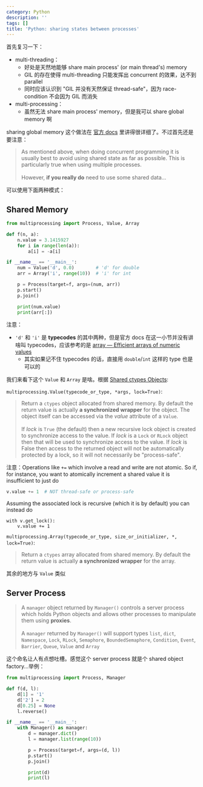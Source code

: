 ```yaml
---
category: Python
description: ''
tags: []
title: 'Python: sharing states between processes'
---
```


首先复习一下：

- multi-threading：
    - 好处是天然地能够 share main process' (or main thread's) memory
    - GIL 的存在使得 multi-threading 只能发挥出 concurrent 的效果，达不到 parallel
    - 同时应该认识到 "GIL 并没有天然保证 thread-safe"，因为 race-condition 不会因为 GIL 而消失
- multi-processing：
    - 虽然无法 share main process' memory，但是我可以 share global memory 啊

sharing global memory 这个做法在 [官方 docs](https://docs.python.org/3/library/multiprocessing.html#sharing-state-between-processes) 里讲得很详细了。不过首先还是要注意：

> As mentioned above, when doing concurrent programming it is usually best to avoid using shared state as far as possible. This is particularly true when using multiple processes.  
> <br/>
> However, **if you really do** need to use some shared data...

可以使用下面两种模式：

## Shared Memory

```python
from multiprocessing import Process, Value, Array

def f(n, a):
    n.value = 3.1415927
    for i in range(len(a)):
        a[i] = -a[i]

if __name__ == '__main__':
    num = Value('d', 0.0)        # 'd' for double
    arr = Array('i', range(10))  # 'i' for int

    p = Process(target=f, args=(num, arr))
    p.start()
    p.join()

    print(num.value)
    print(arr[:])
```

注意：

- `'d'` 和 `'i'` 是 **typecodes** 的其中两种，但是官方 docs 在这一小节并没有讲啥叫 typecodes，应该参考的是 [array — Efficient arrays of numeric values](https://docs.python.org/3/library/array.html)
    - 其实如果记不住 typecodes 的话，直接用 `double`/`int` 这样的 type 也是可以的

我们来看下这个 `Value` 和 `Array` 是啥。根据 [Shared ctypes Objects](https://docs.python.org/3/library/multiprocessing.html#shared-ctypes-objects):

`multiprocessing.Value(typecode_or_type, *args, lock=True)`:

> Return a `ctypes` object allocated from shared memory. By default the return value is actually **a synchronized wrapper** for the object. The object itself can be accessed via the _value_ attribute of a `Value`.  
> <br/>
> If _lock_ is `True` (the default) then a new recursive lock object is created to synchronize access to the value. If _lock_ is a `Lock` or `RLock` object then that will be used to synchronize access to the value. If _lock_ is False then access to the returned object will not be automatically protected by a lock, so it will not necessarily be "process-safe".

注意：Operations like `+=` which involve a read and write are not atomic. So if, for instance, you want to atomically increment a shared value it is insufficient to just do

```python
v.value += 1  # NOT thread-safe or process-safe
```

Assuming the associated lock is recursive (which it is by default) you can instead do

```
with v.get_lock():
    v.value += 1
```

`multiprocessing.Array(typecode_or_type, size_or_initializer, *, lock=True)`:

> Return a `ctypes` array allocated from shared memory. By default the return value is actually **a synchronized wrapper** for the array.

其余的地方与 `Value` 类似

## Server Process

> A `manager` object returned by `Manager()` controls a server process which holds Python objects and allows other processes to manipulate them using **proxies**.  
> <br/>
> A `manager` returned by `Manager()` will support types `list`, `dict`, `Namespace`, `Lock`, `RLock`, `Semaphore`, `BoundedSemaphore`, `Condition`, `Event`, `Barrier`, `Queue`, `Value` and `Array`

这个命名让人有点想吐槽。感觉这个 server process 就是个 shared object factory...举例：

```python
from multiprocessing import Process, Manager

def f(d, l):
    d[1] = '1'
    d['2'] = 2
    d[0.25] = None
    l.reverse()

if __name__ == '__main__':
    with Manager() as manager:
        d = manager.dict()
        l = manager.list(range(10))

        p = Process(target=f, args=(d, l))
        p.start()
        p.join()

        print(d)
        print(l)
```